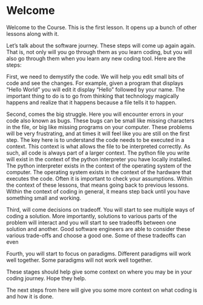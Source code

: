 # Welcome
Welcome to the Course. This is the first lesson. It opens up a bunch of other lessons along with it. 

Let’s talk about the software journey. These steps will come up again again. That is, not only will you go through them as you learn coding, but you will also go through them when you learn any new coding tool. Here are the steps:

First, we need to demystify the code. We will help you edit small bits of code and see the changes. For example, given a program that displays “Hello World” you will edit it display “Hello” followed by your name. The important thing to do is to go from thinking that technology magically happens and realize that it happens because a file tells it to happen.

Second, comes the big struggle. Here you will encounter errors in your code also known as bugs. These bugs can be small like missing characters in the file, or big like missing programs on your computer. These problems will be very frustrating, and at times it will feel like you are still on the first step. The key here is to understand the code needs to be executed in a context. This context is what allows the file to be interpreted correctly. As such, all code is always part of a larger context. The python file you write will exist in the context of the python interpreter you have locally installed. The python interpreter exists in the context of the operating system of the computer. The operating system exists in the context of the hardware that executes the code. Often it is important to check your assumptions. Within the context of these lessons, that means going back to previous lessons. Within the context of coding in general, it means step back until you have something small and working.

Third, will come decisions on tradeoff. You will start to see multiple ways of coding a solution. More importantly, solutions to various parts of the problem will interact and you will start to see tradeoffs between one solution and another. Good software engineers are able to consider these various trade-offs and choose a good one. Some of these tradeoffs can even 

Fourth, you will start to focus on paradigms. Different paradigms will work well together. Some paradigms will not work well together.

These stages should help give some context on where you may be in your coding journey. Hope they help. 

The next steps from here will give you some more context on what coding is and how it is done. 
